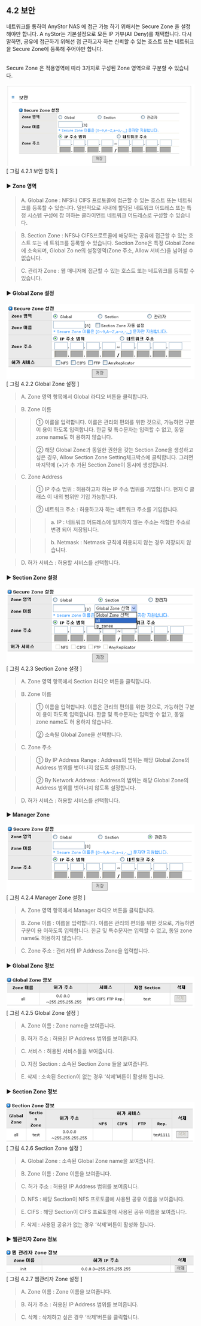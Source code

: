 ## 4.2 보안

네트워크를 통하여 AnyStor NAS 에 접근 가능 하기 위해서는 Secure Zone 을 설정해야만 합니다. A
nyStor는 기본설정으로 모든 IP 거부(All Deny)를 채택합니다. 다시 말하면, 공유에 접근하기 위해선 접
근하고자 하는 신뢰할 수 있는 호스트 또는 네트워크을 Secure Zone에 등록해 주어야만 합니다.

<br>
Secure Zone 은 적용영역에 따라 3가지로 구성된 Zone 영역으로 구분할 수 있습니다.

![secure1.png](./images/secure1.png) <br>
[ 그림 4.2.1 보안 항목 ]

#### ▶ Zone 영역

>	A. Global Zone : NFS나 CIFS 프로토콜에 접근할 수 있는 호스트 또는 네트워크를 등록할
수 있습니다. 일반적으로 사내에 할당된 네트워크 어드레스 또는 특정 시스템 구성에 참
여하는 클라이언트 네트워크 어드레스로 구성할 수 있습니다.

>	B. Section Zone : NFS나 CIFS프로토콜에 해당하는 공유에 접근할 수 있는 호스트 또는 네
트워크를 등록할 수 있습니다. Section Zone은 특정 Global Zone에 소속되며, Global Zo
ne의 설정영역(Zone 주소, Allow 서비스)을 넘어설 수 없습니다.

>	C. 관리자 Zone : 웹 매니저에 접근할 수 있는 호스트 또는 네트워크를 등록할 수 있습니다.

#### ▶ Global Zone 설정

![secure2.png](./images/secure2.png) <br>
[ 그림 4.2.2 Global Zone 설정 ]

>	A. Zone 영역 항목에서 Global 라디오 버튼을 클릭합니다.

>	B. Zone 이름

>	>	① 이름을 입력합니다. 이름은 관리의 편의를 위한 것으로, 가능하면 구분이 용이
하도록 입력합니다. 한글 및 특수문자는 입력할 수 없고, 동일 zone name도 허
용하지 않습니다.

>	>	② 해당 Global Zone과 동일한 권한을 갖는 Section Zone을 생성하고 싶은 경우,
Allow Section Zone Setting체크박스에 클릭합니다. 그러면 마지막에 (+)가 추
가된 Section Zone이 동시에 생성됩니다.

>	C. Zone Address

>	>	① IP 주소 범위 : 허용하고자 하는 IP 주소 범위를 기입합니다. 현재 C 클래스 이
내의 범위만 기입 가능합니다.

>	>	② 네트워크 주소 : 허용하고자 하는 네트워크 주소를 기입합니다.

>	>	>	a. IP : 네트워크 어드레스에 일치하지 않는 주소는 적합한 주소로 변경
되어 저장됩니다.

>	>	>	b. Netmask : Netmask 규칙에 허용되지 않는 경우 저장되지 않습니다.

>	D. 허가 서비스 : 허용할 서비스를 선택합니다.

#### ▶ Section Zone 설정

![secure3.png](./images/secure3.png) <br>
[ 그림 4.2.3 Section Zone 설정 ]

>	A. Zone 영역 항목에서 Section 라디오 버튼을 클릭합니다.

>	B. Zone 이름

>	>	① 이름을 입력합니다. 이름은 관리의 편의를 위한 것으로, 가능하면 구분이 용이
하도록 입력합니다. 한글 및 특수문자는 입력할 수 없고, 동일 zone name도 허
용하지 않습니다.

>	>	② 소속될 Global Zone을 선택합니다.

>	C. Zone 주소

>	>	① By IP Address Range : Address의 범위는 해당 Global Zone의 Address 범위를
벗어나지 않도록 설정합니다.

>	>	② By Network Address : Address의 범위는 해당 Global Zone의 Address 범위를
벗어나지 않도록 설정합니다.

>	D. 허가 서비스 : 허용할 서비스를 선택합니다.

#### ▶ Manager Zone

![secure4.png](./images/secure4.png) <br>
[ 그림 4.2.4 Manager Zone 설정 ]

>	A. Zone 영역 항목에서 Manager 라디오 버튼을 클릭합니다.

>	B. Zone 이름 : 이름을 입력합니다. 이름은 관리의 편의를 위한 것으로, 가능하면 구분이 용
이하도록 입력합니다. 한글 및 특수문자는 입력할 수 없고, 동일 zone name도 허용하지
않습니다.

>	C. Zone 주소 : 관리자의 IP Address Zone을 입력합니다.

#### ▶ Global Zone 정보

![secure5.png](./images/secure5.png) <br>
[ 그림 4.2.5 Global Zone 설정 ]

>	A. Zone 이름 : Zone name을 보여줍니다.

>	B. 허가 주소 : 허용된 IP Address 범위를 보여줍니다.

>	C. 서비스 : 허용된 서비스들을 보여줍니다.

>	D. 지정 Section : 소속된 Section Zone 들을 보여줍니다.

>	E. 삭제 : 소속된 Section이 없는 경우 ‘삭제’버튼이 활성화 됩니다.

#### ▶ Section Zone 정보

![secure6.png](./images/secure6.png) <br>
[ 그림 4.2.6 Section Zone 설정 ]

>	A. Global Zone : 소속된 Global Zone name을 보여줍니다.

>	B. Zone 이름 : Zone 이름을 보여줍니다.

>	C. 허가 주소 : 허용된 IP Address 범위를 보여줍니다.

>	D. NFS : 해당 Section이 NFS 프로토콜에 사용된 공유 이름을 보여줍니다.

>	E. CIFS : 해당 Section이 CIFS 프로토콜에 사용된 공유 이름을 보여줍니다.

>	F. 삭제 : 사용된 공유가 없는 경우 ‘삭제’버튼이 활성화 됩니다.

#### ▶ 웹관리자 Zone 정보

![secure7.png](./images/secure7.png) <br>
[ 그림 4.2.7 웹관리자 Zone 설정 ]

>	A. Zone 이름 : Zone 이름을 보여줍니다.

>	B. 허가 주소 : 허용된 IP Address 범위를 보여줍니다.

>	C. 삭제 : 삭제하고 싶은 경우 ‘삭제’버튼을 클릭합니다.

	